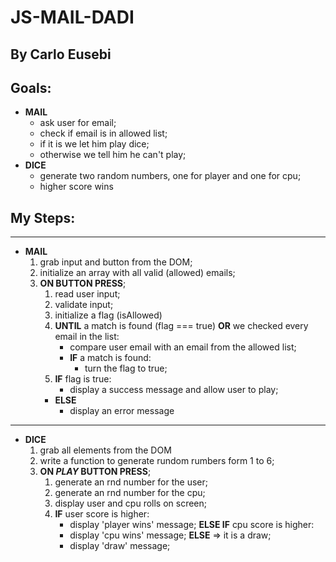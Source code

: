 # JS-MAIL-DADI
## By Carlo Eusebi
## Goals:
- **MAIL**
    - ask user for email;
    - check if email is in allowed list;
    - if it is we let him play dice;
    - otherwise we tell him he can't play;
- **DICE**
    - generate two random numbers, one for player and one for cpu;
    - higher score wins

## My Steps:

<hr>

- **MAIL**
    1. grab input and button from the DOM;
    1. initialize an array with all valid (allowed) emails;
    1. **ON BUTTON PRESS**;
        1. read user input;
        1. validate input;
        1. initialize a flag (isAllowed)
        1. **UNTIL** a match is found (flag === true) **OR** we checked every email in the list:
            -   compare user email with an email from the allowed list;
            - **IF** a match is found:
                - turn the flag to true;
        1. **IF** flag is true:
            - display a success message and allow user to play;
        - **ELSE**
            - display an error message

<hr>

- **DICE**
    1. grab all elements from the DOM
    1. write a function to generate rundom rumbers form 1 to 6;
    1. **ON _PLAY_ BUTTON PRESS**;
        1. generate an rnd number for the user;
        1. generate an rnd number for the cpu;
        1. display user and cpu rolls on screen;
        1. **IF** user score is higher:
            - display 'player wins' message;
        **ELSE IF** cpu score is higher:
            - display 'cpu wins' message;
        **ELSE** => it is a draw;
            - display 'draw' message;

        